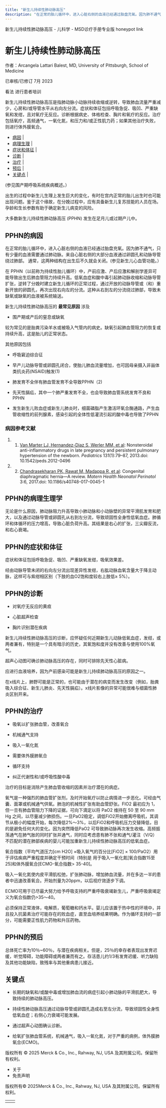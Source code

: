 ```yaml
---
title: "新生儿持续性肺动脉高压"
description: "在正常的胎儿循环中，进入心脏右侧的血液已经通过胎盘充氧。因为肺不通气，只有少量的血液需要通过肺动脉。来自心脏右侧的大部分血液通过卵圆孔和动脉导管绕过肺部。 通常，这两种结构在出生后不久就会关闭。(参见新生儿心血管功能。）"
---
```


﻿新生儿持续性肺动脉高压 \- 儿科学 \- MSD诊疗手册专业版 honeypot link

# 新生儿持续性肺动脉高压

作者：Arcangela Lattari Balest, MD, University of Pittsburgh, School of Medicine

已审核/已修订 7月 2023

看法 进行患者培训

新生儿持续性肺动脉高压是指肺动脉小动脉持续收缩或逆转，导致肺血流量严重减少，心房和/或导管水平从右向左分流。症状和体征包括呼吸急促、吸凹、严重缺氧和发绀，且对氧疗无反应。诊断根据病史、体格检查、胸片和氧疗的反应。治疗包括氧疗，高频通气，一氧化氮，和压力和/或正性肌力药；如果其他治疗失败，则进行体外膜氧合。

- [病因](#病因_v1089818_zh) \|
- [病理生理](#病理生理_v1089836_zh) \|
- [症状和体征](#症状和体征_v1089839_zh) \|
- [诊断](#诊断_v1089842_zh) \|
- [治疗](#治疗_v1089857_zh) \|
- [预后](#预后_v1089853_zh) \|
- [关键点](#关键点_v13955507_zh) \|

(参见围产期呼吸系统疾病概述。）

出生的过程中新生儿生理上发生巨大的变化，有时在宫内正常的胎儿出生时也可能出现问题。鉴于这个缘故，在分娩过程中，应有具备新生儿复苏技能的人员在场。孕龄和生长参数有助于确定新生儿病变的风险。

大多数新生儿持续性肺动脉高压 (PPHN) 发生在足月儿或过期产儿中。

## PPHN的病因

在正常的胎儿循环中，进入心脏右侧的血液已经通过胎盘充氧。因为肺不通气，只有少量的血液需要通过肺动脉。来自心脏右侧的大部分血液通过卵圆孔和动脉导管绕过肺部。 通常，这两种结构在出生后不久就会关闭。(参见新生儿心血管功能。）

在 PPHN（以前称为持续性胎儿循环）中，产前应激、产后应激和解剖学差异可能导致出生后肺血管阻力持续升高。低氧血症和酸中毒引起肺动脉收缩和动脉导管扩张，逆转了分娩时建立新生儿循环的正常过程，通过开放的动脉导管或（和）重新开放的卵圆孔，再次出现右向左的分流。这种从右到左的分流绕过肺部，导致未缺氧或缺氧的血液被系统输送。

新生儿持续性肺动脉高压的 **最常见原因** 涉及

- 围产期或产后的窒息或缺氧


较为常见的是胎粪污染羊水或被吸入气管内的病史。缺氧引起肺血管阻力的恢复或持续升高，这是胎儿的正常状态。

其他原因包括

- 呼吸窘迫综合征

- 早产儿动脉导管或卵圆孔闭合，使胎儿肺血流量增加，也可因母亲摄入非甾体类抗炎药(NSAID)触发(1)

- 肺发育不全伴有肺血管发育不全导致PPHN（2)

- 先天性膈疝，其中一个肺严重发育不全，也会导致肺血管系统发育不良和PPHN

- 发生新生儿败血症或新生儿肺炎时，细菌磷脂产生激活环氧合酶通路，产生血管收缩性的前列腺素，感染引起的全体性低灌流引起的酸中毒也导致了PPHN


### 病因参考文献

1. 1. [Van Marter LJ, Hernandez-Diaz S, Werler MM, et al](https://www.ncbi.nlm.nih.gov/pmc/articles/PMC3529942/): Nonsteroidal anti-inflammatory drugs in late pregnancy and persistent pulmonary hypertension of the newborn. _Pediatrics_ 131(1):79–87, 2013.doi: 10.1542/peds.2012-0496

2. 2. [Chandrasekharan PK, Rawat M, Madappa R, et al](https://www.ncbi.nlm.nih.gov/pmc/articles/PMC5356475/): Congenital diaphragmatic hernia—A review. _Matern Health Neonatol Perinatol_ 3:6, 2017.doi: 10.1186/s40748-017-0045-1


## PPHN的病理生理学

无论是什么原因，肺动脉阻力升高导致小肺动脉和小动脉壁的异常平滑肌发育和肥大，以及通过动脉导管或卵圆孔从右到左分流，导致顽固性全身性低氧血症。肺循环和体循环的压力增高，导致心脏负荷升高。其结果是右心的扩张，三尖瓣反流，和右心衰竭。

## PPHN的症状和体征

症状和体征包括呼吸急促、吸凹、严重缺氧发绀，吸氧效果差。

经由动脉导管未闭的右向左分流出现差异性发绀，右肱动脉血氧含量大于降主动脉，这样可与紫绀相区别（下肢的血O2饱和度较右上肢低≥ 5%）。

## PPHN的诊断

- 对氧疗无反应的黄疸

- 心脏超声检查

- 胸片识别潜在疾病


新生儿持续性肺动脉高压的诊断，应怀疑任何近期新生儿动脉低氧血症，发绀，或两者兼有，特别是一个具有暗示的历史，其氧饱和度并没有改善与使用100%氧气。

超声心动图可确诊肺动脉高压的存在，同时可排除先天性心脏病。

应进行血液培养，因为产前感染可能是新生儿持续肺动脉高压的原因之一。

在x线片上，肺野可能是正常的，也可能由于潜在的病变而发生改变（例如，胎粪吸入综合征、新生儿肺炎、先天性膈疝）。x线片影像的异常可能很难与细菌性肺炎区别开来。

## PPHN的治疗

- 吸氧以扩张肺血管，改善氧合

- 机械通气支持

- 吸入一氧化氮

- 需要体外膜肺氧合

- 循环支持

- 纠正代谢性和/或呼吸性酸中毒


治疗的目标是消除产生肺血管收缩的因素并治疗潜在的病症。

氧气是一种强烈的肺血管扩张剂，及时开始氧疗以防止病情进一步恶化。可经由气囊、面罩或机械通气供氧。肺泡的机械性扩张有助血管舒张。FIO2 最初应为 1，但一旦有肺血管阻力下降的证据，可向下滴定以将 PaO2 维持在 50 至 90 mm Hg 之间，以尽量减少肺损伤。一旦PaO2稳定，调低FiO2开始撤离呼吸机，其调节从极小的幅度开始，每次降低2%～3%，以后FiO2和呼吸机压力交替降低，目的是避免任何大的变化。因为突然降低PaO2 可导致肺动脉再次发生收缩。高频振荡通气在肺气胀的同时扩张并通气，同时应考虑患有肺不张和通气/灌注（V/Q）不匹配的潜在肺部疾病的婴儿可能加重新生儿持续性肺动脉高压的低氧血症。

氧合指数（平均气道压力\[cm H2O\] ×吸入氧气的百分比\[FiO2\] × 100/PaO2）用于评估疾病严重程度并确定干预时间（特别是 用于吸入一氧化氮\[氧合指数15至25\]和体外膜氧合\[ECMO-氧合指数> 35-40\]。

吸入一氧化氮使内皮平滑肌松弛，扩张肺动脉，增加肺血流量，并在多达一半的患者中迅速改善氧合。开始剂量为20ppm，以后视疗效逐步下调。

ECMO可用于已尽最大努力给予呼吸支持的严重呼吸衰竭新生儿，严重呼吸衰竭定义为氧合指数仍>35～40。

必须保持正常液体，电解质，葡萄糖和钙水平。婴儿应该置于热中性的环境中，并且投入抗菌素治疗可能存在的败血症，直至血培养结果明确。作为循环支持的一部分，可能需要正性肌力药物和升压药物。

## PPHN的预后

总体死亡率为10％~60％，与潜在疾病相关。但是，25％的幸存者表现出发育迟缓，听觉障碍，功能障碍或两者兼而有之。存活患儿约1/3有发育迟缓、听力缺陷及其他功能缺陷，致残率与其他重病患儿接近。

## 关键点

- 长期的缺氧和/或酸中毒或增加肺血流的病症引起小肺动脉的平滑肌肥大，导致持续的肺动脉高压。

- 持续性肺动脉高压通过动脉导管或卵圆孔造成右至左分流，导致顽固性全身性低氧血症；右侧心力衰竭可能发展。

- 通过超声心动图确认诊断。

- 给氧扩张肺血管系统，机械通气，吸入一氧化氮，对于严重的病例，体外膜肺氧合(ECMO)。




版权所有 © 2025
Merck & Co., Inc., Rahway, NJ, USA 及其附属公司。保留所有权利。

- 关于
- 免责声明

版权所有© 2025Merck & Co., Inc., Rahway, NJ, USA 及其附属公司。保留所有权利。

|     |     |
| --- | --- |
|  |  |